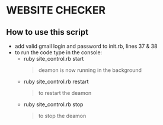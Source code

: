 # WEBSITE CHECKER

## How to use this script

* add valid gmail login and password to init.rb, lines 37 & 38
* to run the code type in the console:
  * ruby site_control.rb start
    > deamon is now running in the background
  * ruby site_control.rb restart
    > to restart the deamon
  * ruby site_control.rb stop
    > to stop the deamon